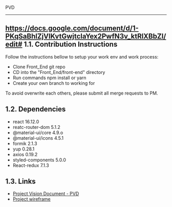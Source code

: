 PVD
___________________
https://docs.google.com/document/d/1-PKqSaBhlZjVlKvtGwjtclaYex2PwfN3v_ktRlXBbZI/edit#
1.1. Contribution Instructions
------------------------------
Follow the instructions bellow to setup your work env and work process:

- Clone Front_End git repo
- CD into the "Front_End/front-end" directory
- Run commands npm install or yarn 
- Create your own branch to working for

To avoid overwrite each others, please submit all merge requests to PM.

1.2. Dependencies 
------------------
- react 16.12.0
- reatc-router-dom 5.1.2
- @material-ui/core 4.9.o
- @material-ui/icons 4.5.1
- formik 2.1.3
- yup 0.28.1
- axios 0.19.2
- styled-components 5.0.0
- React-redux 7.1.3

1.3. Links
----------

- [Project Vision Document - PVD](https://docs.google.com/document/d/1-PKqSaBhlZjVlKvtGwjtclaYex2PwfN3v_ktRlXBbZI/edit#)
- [Project wireframe](https://wireframe.cc/pro/pp/917516613308996)
